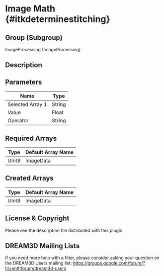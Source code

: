 Image Math {#itkdeterminestitching}
=====

## Group (Subgroup) ##

ImageProcessing (ImageProcessing)


## Description ##



## Parameters ##

| Name             | Type |
|------------------|------|
| Selected Array 1 | String |
| Value | Float|
| Operator | String |

## Required Arrays ##

| Type | Default Array Name |
|------|--------------------|
| UInt8  | ImageData     |

## Created Arrays ##

| Type | Default Array Name |
|------|--------------------|
| UInt8  | ImageData     |





## License & Copyright ##

Please see the description file distributed with this plugin.

## DREAM3D Mailing Lists ##

If you need more help with a filter, please consider asking your question on the DREAM3D Users mailing list:
https://groups.google.com/forum/?hl=en#!forum/dream3d-users

